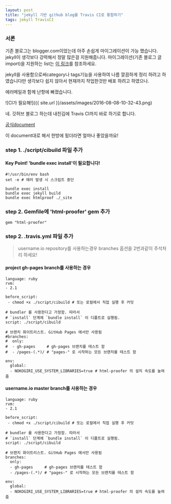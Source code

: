 ```yaml
---
layout: post
title: "jekyll 기반 github blog를 Travis CI로 통합하기"
tags: jekyll TravisCI
---
```


### 서론

기존 블로그는 blogger.com이었는데 아주 손쉽게 마이그레이션이 가능 했습니다.
jekyll이 생각보다 강력해서 정말 많은걸 지원해줍니다.
마이그레이션(기존 블로그 글 import)을 지원하는 list는
[이 링크](http://import.jekyllrb.com/docs/home/)를 참조하세요.

jekyll을 사용함으로써category나 tags기능을 사용하여
나름 깔끔하게 정리 하려고 하였습니다만
생각보다 쉽지 않아서 현재까지 작업한것만 배포 하려고 하였으나.

에러메일과 함께 난항에 빠졌습니다.

![CI가 필요해!]({{ site.url }}/assets/images/2016-08-08-10-32-43.png)

네.
깃허브 블로그 하는데 내친김에 Travis CI까지 바로 하기로 합니다.

[공식document](http://jekyllrb-ko.github.io/docs/continuous-integration/)

이 document대로 해서 한방에 됬더라면 얼마나 좋았을까요!


### step 1. ./script/cibuild 파일 추가
#### Key Point! 'bundle exec install'이 필요합니다!

```
#!/usr/bin/env bash
set -e # 에러 발생 시 스크립트 중단

bundle exec install
bundle exec jekyll build
bundle exec htmlproof ./_site
```

### step 2. Gemfile에 'html-proofer' gem 추가

```
gem "html-proofer"
```

### step 2. .travis.yml 파일 추가
>username.io repository를 사용하는경우
branches 옵션을 2번과같이 주석처리 하세요!


#### project gh-pages branch를 사용하는 경우
```
language: ruby
rvm:
- 2.1

before_script:
 - chmod +x ./script/cibuild # 또는 로컬에서 직접 실행 후 커밋

# bundler 를 사용한다고 가정함. 따라서
# `install` 단계에 `bundle install` 이 디폴트로 실행됨.
script: ./script/cibuild

# 브랜치 화이트리스트. GitHub Pages 에서만 사용됨
#branches:
#  only:
#  - gh-pages     # gh-pages 브랜치를 테스트 함
#  - /pages-(.*)/ # "pages-" 로 시작하는 모든 브랜치를 테스트 함

env:
  global:
  - NOKOGIRI_USE_SYSTEM_LIBRARIES=true # html-proofer 의 설치 속도를 높여줌

```

#### username.io master branch를 사용하는 경우
```
language: ruby
rvm:
- 2.1

before_script:
 - chmod +x ./script/cibuild # 또는 로컬에서 직접 실행 후 커밋

# bundler 를 사용한다고 가정함. 따라서
# `install` 단계에 `bundle install` 이 디폴트로 실행됨.
script: ./script/cibuild

# 브랜치 화이트리스트. GitHub Pages 에서만 사용됨
branches:
  only:
  - gh-pages     # gh-pages 브랜치를 테스트 함
  - /pages-(.*)/ # "pages-" 로 시작하는 모든 브랜치를 테스트 함

env:
  global:
  - NOKOGIRI_USE_SYSTEM_LIBRARIES=true # html-proofer 의 설치 속도를 높여줌

```
